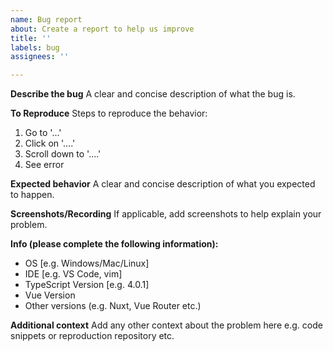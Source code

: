 ```yaml
---
name: Bug report
about: Create a report to help us improve
title: ''
labels: bug
assignees: ''

---
```


**Describe the bug**
A clear and concise description of what the bug is.

**To Reproduce**
Steps to reproduce the behavior:
1. Go to '...'
2. Click on '....'
3. Scroll down to '....'
4. See error

**Expected behavior**
A clear and concise description of what you expected to happen.

**Screenshots/Recording**
If applicable, add screenshots to help explain your problem.

**Info (please complete the following information):**
 - OS [e.g. Windows/Mac/Linux]
 - IDE [e.g. VS Code, vim]
 - TypeScript Version [e.g. 4.0.1]
 - Vue Version
 - Other versions (e.g. Nuxt, Vue Router etc.)

**Additional context**
Add any other context about the problem here e.g. code snippets or reproduction repository etc.
